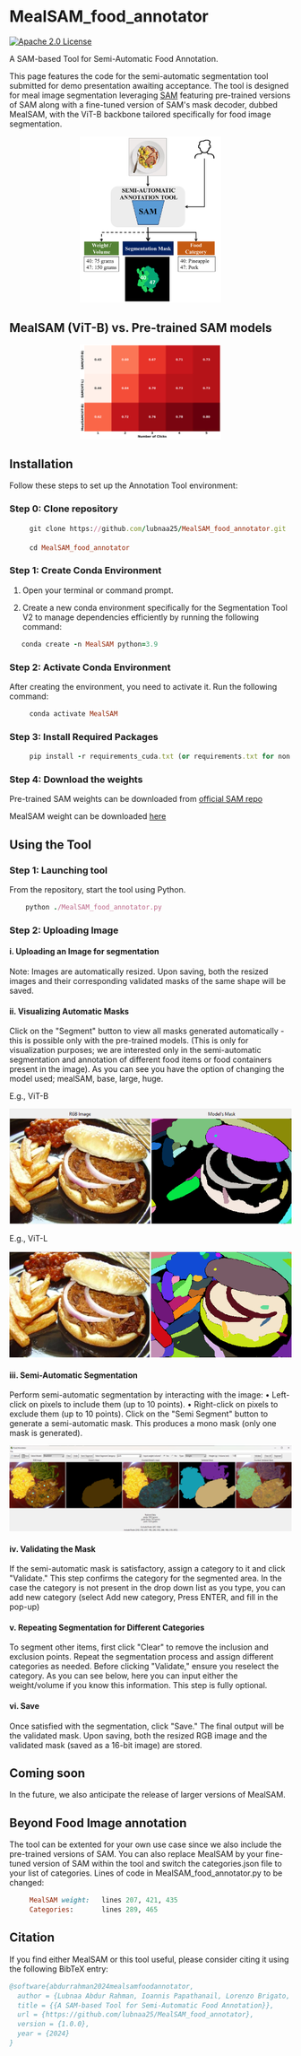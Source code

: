 # MealSAM_food_annotator
[![Apache 2.0 License](https://img.shields.io/badge/license-Apache%202.0-blue.svg)](https://www.apache.org/licenses/LICENSE-2.0.txt)


A SAM-based Tool for Semi-Automatic Food Annotation.

This page features the code for the semi-automatic segmentation tool submitted for demo presentation awaiting acceptance.
The tool is designed for meal image segmentation leveraging [SAM](https://github.com/facebookresearch/segment-anything) featuring pre-trained versions of SAM along with a fine-tuned version of SAM's mask decoder, dubbed MealSAM, with the ViT-B backbone tailored specifically for food image segmentation.

<!---![Inputs & Outputs](/images/paperdigest_seg.png "Inputs & Outputs")--->
<p align="center">
<img src="/images/paperdigest_seg.png" width=50% height=50%>
</p>


## MealSAM (ViT-B) vs. Pre-trained SAM models
<!---![IoU](/images/heatmap.png "IoU")--->
<p align="center">
<img src="/images/heatmap.png" width=50% height=50%>
</p>

## Installation

Follow these steps to set up the Annotation Tool environment:

### Step 0: Clone repository 


```ruby
     git clone https://github.com/lubnaa25/MealSAM_food_annotator.git
   
     cd MealSAM_food_annotator
```  

### Step 1: Create Conda Environment

1. Open your terminal or command prompt.

2. Create a new conda environment specifically for the Segmentation Tool V2 to manage dependencies efficiently by running the following command:

```ruby
   conda create -n MealSAM python=3.9
```

### Step 2: Activate Conda Environment

After creating the environment, you need to activate it. Run the following command:
     
```ruby
     conda activate MealSAM
```

### Step 3:  Install Required Packages
     
```ruby
     pip install -r requirements_cuda.txt (or requirements.txt for non GPU)
```

### Step 4: Download the weights
Pre-trained SAM weights can be downloaded from [official SAM repo](https://github.com/facebookresearch/segment-anything)

MealSAM weight can be downloaded [here](https://www.dropbox.com/scl/fi/o41lkdu7wacyosurmr7dk/MealSAM.pth?rlkey=fe2df1k4hic80uztk54zd7u7q&st=db5r1c99&dl=0)

## Using the Tool

### Step 1: Launching tool
From the repository, start the tool using Python.

```ruby
    python ./MealSAM_food_annotator.py
```

### Step 2: Uploading Image
#### i.	Uploading an Image for segmentation
Note: Images are automatically resized. Upon saving, both the resized images and their corresponding validated masks of the same shape will be saved.



#### ii.	Visualizing Automatic Masks
Click on the "Segment" button to view all masks generated automatically - this is possible only with the pre-trained models. (This is only for visualization purposes; we are interested only in the semi-automatic segmentation and annotation of different food items or food containers present in the image). As you can see you have the option of changing the model used; mealSAM, base, large, huge.

E.g., ViT-B

![ViT-B](/images/vit-B_automatic.png "ViT-B")


E.g., ViT-L

![ViT-H](/images/vit-L_automatic.png "ViT-L")


#### iii.	Semi-Automatic Segmentation
Perform semi-automatic segmentation by interacting with the image:
•	Left-click on pixels to include them (up to 10 points).
•	Right-click on pixels to exclude them (up to 10 points).
Click on the "Semi Segment" button to generate a semi-automatic mask. This produces a mono mask (only one mask is generated).

![Semi-auto](/images/annotatedexampleMealSAM.png "Semi Auto")


#### iv.	Validating the Mask
If the semi-automatic mask is satisfactory, assign a category to it and click "Validate."
This step confirms the category for the segmented area. In the case the category is not present in the drop down list as you type, you can add new category (select Add new category, Press ENTER, and fill in the pop-up)


#### v.	Repeating Segmentation for Different Categories
To segment other items, first click "Clear" to remove the inclusion and exclusion points.
Repeat the segmentation process and assign different categories as needed.
Before clicking "Validate," ensure you reselect the category. 
As you can see below, here you can input either the weight/volume if you know this information. This step is fully optional.


#### vi. Save 
Once satisfied with the segmentation, click "Save."
The final output will be the validated mask. Upon saving, both the resized RGB image and the validated mask (saved as a 16-bit image) are stored.


## Coming soon 
In the future, we also anticipate the release of larger versions of MealSAM.


## Beyond Food Image annotation
The tool can be extented for your own use case since we also include the pre-trained versions of SAM. You can also replace MealSAM by your fine-tuned version of SAM within the tool and switch the categories.json file to your list of categories.
Lines of code in MealSAM_food_annotator.py to be changed:
```ruby
     MealSAM weight:   lines 207, 421, 435 
     Categories:       lines 289, 465
```

## Citation

If you find either MealSAM or this tool useful, please consider citing it using the following BibTeX entry:

```bibtex
@software{abdurrahman2024mealsamfoodannotator,
  author = {Lubnaa Abdur Rahman, Ioannis Papathanail, Lorenzo Brigato, Stavroula Mougiakakou},
  title = {{A SAM-based Tool for Semi-Automatic Food Annotation}},
  url = {https://github.com/lubnaa25/MealSAM_food_annotator},
  version = {1.0.0},
  year = {2024}
}
